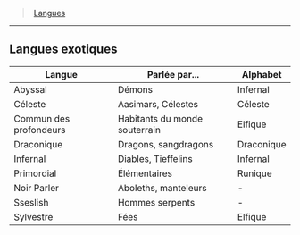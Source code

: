 ﻿> [Langues](hd_languages.md)

---

## Langues exotiques

|Langue|Parlée par...|Alphabet|
|---|---|---|
|Abyssal|Démons|Infernal|
|Céleste|Aasimars, Célestes|Céleste|
|Commun des profondeurs|Habitants du monde souterrain|Elfique|
|Draconique|Dragons, sangdragons|Draconique|
|Infernal|Diables, Tieffelins|Infernal|
|Primordial|Élémentaires|Runique|
|Noir Parler|Aboleths, manteleurs|-|
|Sseslish|Hommes serpents|-|
|Sylvestre|Fées|Elfique|

